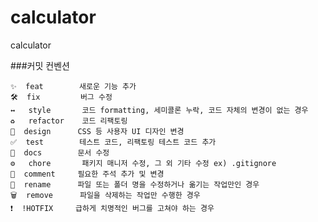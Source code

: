 # calculator
calculator

###커밋 컨벤션

    ✨  feat        새로운 기능 추가
    🛠  fix         버그 수정
    ↔️   style       코드 formatting, 세미콜론 누락, 코드 자체의 변경이 없는 경우
    ♻️   refactor    코드 리팩토링
    🎨  design      CSS 등 사용자 UI 디자인 변경
    ✅  test        테스트 코드, 리팩토링 테스트 코드 추가
    📝  docs        문서 수정
    ⚙️   chore       패키지 매니저 수정, 그 외 기타 수정 ex) .gitignore 
    💬  comment     필요한 주석 추가 및 변경
    🚚  rename      파일 또는 폴더 명을 수정하거나 옮기는 작업만인 경우
    🗑  remove      파일을 삭제하는 작업만 수행한 경우
    ❗️  !HOTFIX     급하게 치명적인 버그를 고쳐야 하는 경우

